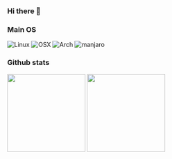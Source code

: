 ### Hi there 👋

### Main OS
![Linux](https://img.shields.io/badge/Linux-yellow?style=for-the-badge&logo=linux&logoColor=black)
![OSX](https://img.shields.io/badge/OSX-white?style=for-the-badge&logo=Apple&logoColor=black)
![Arch](https://img.shields.io/badge/Arch-1793D1?style=for-the-badge&logo=Arch+Linux&logoColor=white)
![manjaro](https://img.shields.io/badge/manjaro-35BF5C?style=for-the-badge&logo=manjaro&logoColor=white)

### Github stats
<img src="https://github-readme-stats.vercel.app/api?username=wesleych3n&show_icons=true" height="180"/> <img src="https://github-readme-stats.vercel.app/api/top-langs/?username=wesleych3n&hide=Jupyter%20notebook,html&layout=compact&langs_count=8" height="180"/>
<!--
**WesleyCh3n/WesleyCh3n** is a ✨ _special_ ✨ repository because its `README.md` (this file) appears on your GitHub profile.

Here are some ideas to get you started:

- 🔭 I’m currently working on ...
- 🌱 I’m currently learning ...
- 👯 I’m looking to collaborate on ...
- 🤔 I’m looking for help with ...
- 💬 Ask me about ...
- 📫 How to reach me: ...
- 😄 Pronouns: ...
- ⚡ Fun fact: ...
-->
